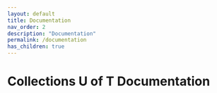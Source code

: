 ```yaml
---
layout: default
title: Documentation
nav_order: 2
description: "Documentation"
permalink: /documentation
has_children: true
---
```

# Collections U of T Documentation
